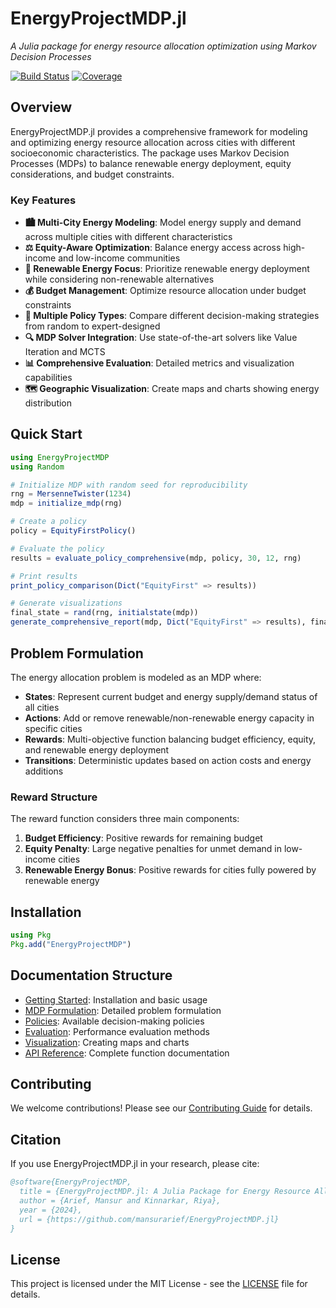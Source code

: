 # EnergyProjectMDP.jl

*A Julia package for energy resource allocation optimization using Markov Decision Processes*

[![Build Status](https://github.com/mansurarief/EnergyProjectMDP.jl/workflows/CI/badge.svg)](https://github.com/mansurarief/EnergyProjectMDP.jl/actions)
[![Coverage](https://codecov.io/gh/mansurarief/EnergyProjectMDP.jl/branch/main/graph/badge.svg)](https://codecov.io/gh/mansurarief/EnergyProjectMDP.jl)

## Overview

EnergyProjectMDP.jl provides a comprehensive framework for modeling and optimizing energy resource allocation across cities with different socioeconomic characteristics. The package uses Markov Decision Processes (MDPs) to balance renewable energy deployment, equity considerations, and budget constraints.

### Key Features

- **🏙️ Multi-City Energy Modeling**: Model energy supply and demand across multiple cities with different characteristics
- **⚖️ Equity-Aware Optimization**: Balance energy access across high-income and low-income communities
- **🌱 Renewable Energy Focus**: Prioritize renewable energy deployment while considering non-renewable alternatives
- **💰 Budget Management**: Optimize resource allocation under budget constraints
- **🤖 Multiple Policy Types**: Compare different decision-making strategies from random to expert-designed
- **🔍 MDP Solver Integration**: Use state-of-the-art solvers like Value Iteration and MCTS
- **📊 Comprehensive Evaluation**: Detailed metrics and visualization capabilities
- **🗺️ Geographic Visualization**: Create maps and charts showing energy distribution

## Quick Start

```julia
using EnergyProjectMDP
using Random

# Initialize MDP with random seed for reproducibility
rng = MersenneTwister(1234)
mdp = initialize_mdp(rng)

# Create a policy
policy = EquityFirstPolicy()

# Evaluate the policy
results = evaluate_policy_comprehensive(mdp, policy, 30, 12, rng)

# Print results
print_policy_comparison(Dict("EquityFirst" => results))

# Generate visualizations
final_state = rand(rng, initialstate(mdp))
generate_comprehensive_report(mdp, Dict("EquityFirst" => results), final_state)
```

## Problem Formulation

The energy allocation problem is modeled as an MDP where:

- **States**: Represent current budget and energy supply/demand status of all cities
- **Actions**: Add or remove renewable/non-renewable energy capacity in specific cities
- **Rewards**: Multi-objective function balancing budget efficiency, equity, and renewable energy deployment
- **Transitions**: Deterministic updates based on action costs and energy additions

### Reward Structure

The reward function considers three main components:

1. **Budget Efficiency**: Positive rewards for remaining budget
2. **Equity Penalty**: Large negative penalties for unmet demand in low-income cities
3. **Renewable Energy Bonus**: Positive rewards for cities fully powered by renewable energy

## Installation

```julia
using Pkg
Pkg.add("EnergyProjectMDP")
```

## Documentation Structure

- [Getting Started](getting_started.md): Installation and basic usage
- [MDP Formulation](mdp_formulation.md): Detailed problem formulation
- [Policies](policies.md): Available decision-making policies
- [Evaluation](evaluation.md): Performance evaluation methods
- [Visualization](visualization.md): Creating maps and charts
- [API Reference](api.md): Complete function documentation

## Contributing

We welcome contributions! Please see our [Contributing Guide](contributing.md) for details.

## Citation

If you use EnergyProjectMDP.jl in your research, please cite:

```bibtex
@software{EnergyProjectMDP,
  title = {EnergyProjectMDP.jl: A Julia Package for Energy Resource Allocation Optimization},
  author = {Arief, Mansur and Kinnarkar, Riya},
  year = {2024},
  url = {https://github.com/mansurarief/EnergyProjectMDP.jl}
}
```

## License

This project is licensed under the MIT License - see the [LICENSE](https://github.com/mansurarief/EnergyProjectMDP.jl/blob/main/LICENSE) file for details.